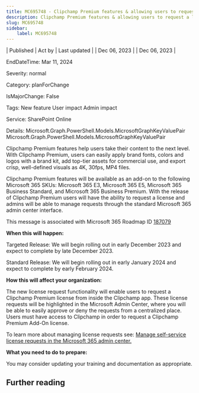```yaml
---
title: MC695748 - Clipchamp Premium features & allowing users to request a license
description: Clipchamp Premium features & allowing users to request a license
slug: MC695748
sidebar:
    label: MC695748
---
```



| Published | Act by | Last updated |
| Dec 06, 2023 |  | Dec 06, 2023 |

EndDateTime: Mar 11, 2024

Severity: normal

Category: planForChange

IsMajorChange: False

Tags: New feature User impact Admin impact

Service: SharePoint Online

Details: Microsoft.Graph.PowerShell.Models.MicrosoftGraphKeyValuePair Microsoft.Graph.PowerShell.Models.MicrosoftGraphKeyValuePair

<p style="">Clipchamp Premium features help users take their content to the next level. With Clipchamp Premium, users can easily apply brand fonts, colors and logos with a brand kit, add top-tier assets for commercial use, and export crisp, well-defined visuals as 4K, 30fps, MP4 files.&nbsp;</p><p style="">Clipchamp Premium features will be available as an add-on to the following Microsoft 365 SKUs: Microsoft 365 E3, Microsoft 365 E5, Microsoft 365 Business Standard, and Microsoft 365 Business Premium. With the release of Clipchamp Premium users will have the ability to request a license and admins will be able to manage requests through the standard Microsoft 365 admin center interface.</p>
<p>This message is associated with Microsoft 365 Roadmap ID <a href="https://www.microsoft.com/microsoft-365/roadmap?filters=&amp;searchterms=187079" target="_blank">187079</a></p><p><b>When this will happen:</b></p><p>Targeted Release: We will begin rolling out in early December 2023 and expect to complete by late December 2023.</p><p>Standard Release: We will begin rolling out in early January 2024 and expect to complete by early February 2024.</p><p><b>How this will affect your organization:</b></p><p>The new license request functionality will enable users to request a Clipchamp Premium license from inside the Clipchamp app. These license requests will be highlighted in the Microsoft Admin Center, where you will be able to easily approve or deny the requests from a centralized place. Users must have access to Clipchamp in order to request a Clipchamp Premium Add-On license.&nbsp;</p><p>To learn more about managing license requests see: <a href="https://learn.microsoft.com/microsoft-365/commerce/licenses/manage-license-requests?view=o365-worldwide" target="_blank">Manage self-service license requests in the Microsoft 365 admin center.</a>&nbsp;</p><p><b>What you need to do to prepare:</b></p><p>You may consider updating your training and documentation as appropriate.</p>

## Further reading
